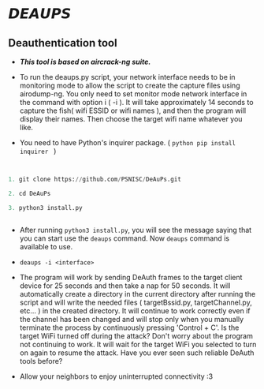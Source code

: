 # 𝘿𝙀𝘼𝙐𝙋𝙎

## Deauthentication tool

- ***This tool is based on aircrack-ng suite.***

- To run the deaups.py script, your network interface needs to be in monitoring mode to allow the script to create the capture files using airodump-ng. You only need to set monitor mode network interface in the command with option i ( -i ). It will take approximately 14 seconds to capture the fish( wifi ESSID or wifi names ), and then the program will display their names. Then choose the target wifi name whatever you like.

- You need to have Python's inquirer package. ( ```python pip install inquirer ``` )


```python


1. git clone https://github.com/PSNISC/DeAuPs.git

2. cd DeAuPs

3. python3 install.py



```

- After running   ```python3 install.py```, you will see the message saying that you can start use the ```deaups``` command. Now ```deaups``` command is available to use.

- ```deaups -i <interface>```

- The program will work by sending DeAuth frames to the target client device for 25 seconds and then take a nap for 50 seconds. It will automatically create a directory in the current directory after running the script and will write the needed files ( targetBssid.py, targetChannel.py, etc... ) in the created directory. It will continue to work correctly even if the channel has been changed and will stop only when you manually terminate the process by continuously pressing 'Control + C'. Is the target WiFi turned off during the attack? Don't worry about the program not continuing to work. It will wait for the target WiFi you selected to turn on again to resume the attack. Have you ever seen such reliable DeAuth tools before?


- Allow your neighbors to enjoy uninterrupted connectivity :3
